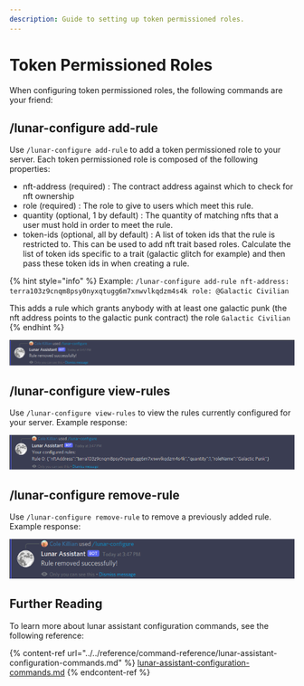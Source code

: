 ```yaml
---
description: Guide to setting up token permissioned roles.
---
```


# Token Permissioned Roles

When configuring token permissioned roles, the following commands are your friend:

## /lunar-configure add-rule

Use `/lunar-configure add-rule` to add a token permissioned role to your server. Each token permissioned role is composed of the following properties:

* nft-address (required) : The contract address against which to check for nft ownership
* role (required) : The role to give to users which meet this rule.
* quantity (optional, 1 by default) : The quantity of matching nfts that a user must hold in order to meet the rule.
* token-ids (optional, all by default) : A list of token ids that the rule is restricted to. This can be used to add nft trait based roles. Calculate the list of token ids specific to a trait (galactic glitch for example) and then pass these token ids in when creating a rule.

{% hint style="info" %}
Example: `/lunar-configure add-rule nft-address: terra103z9cnqm8psy0nyxqtugg6m7xnwvlkqdzm4s4k role: @Galactic Civilian`

This adds a rule which grants anybody with at least one galactic punk (the nft address points to the galactic punk contract) the role `Galactic Civilian`
{% endhint %}

![The output of running /lunar-configure add-rule](<../../.gitbook/assets/image (2).png>)

## /lunar-configure view-rules

Use `/lunar-configure view-rules` to view the rules currently configured for your server. Example response:

![The ouput of running /lunar-configure view-rules](../../.gitbook/assets/image.png)

## /lunar-configure remove-rule

Use `/lunar-configure remove-rule` to remove a previously added rule. Example response:

![The output of running /lunar-configure remove-rule](<../../.gitbook/assets/image (5).png>)

## Further Reading

To learn more about lunar assistant configuration commands, see the following reference:

{% content-ref url="../../reference/command-reference/lunar-assistant-configuration-commands.md" %}
[lunar-assistant-configuration-commands.md](../../reference/command-reference/lunar-assistant-configuration-commands.md)
{% endcontent-ref %}

